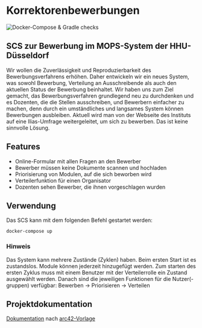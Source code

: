 # Korrektorenbewerbungen

![Docker-Compose & Gradle checks](https://github.com/hhu-propra2/abschlussprojekt-trappin-in-auas/workflows/Docker-Compose%20&%20Gradle%20checks/badge.svg)

## SCS zur Bewerbung im MOPS-System der HHU-Düsseldorf
Wir wollen die Zuverlässigkeit und Reproduzierbarkeit des Bewerbungsverfahrens erhöhen. Daher entwickeln wir ein neues System, was sowohl Bewerbung, Verteilung an Ausschreibende als auch den aktuellen Status der Bewerbung beinhaltet.
Wir haben uns zum Ziel gemacht, das Bewerbungsverfahren grundlegend neu zu durchdenken und es Dozenten, die die Stellen ausschreiben, und Bewerbern einfacher zu machen, denn durch ein umständliches und langsames System können Bewerbungen ausbleiben.
Aktuell wird man von der Webseite des Instituts auf eine Ilias-Umfrage weitergeleitet, um sich zu bewerben. Das ist keine sinnvolle Lösung.


## Features
- Online-Formular mit allen Fragen an den Bewerber
- Bewerber müssen keine Dokumente scannen und hochladen
- Priorisierung von Modulen, auf die sich beworben wird
- Verteilerfunktion für einen Organisator
- Dozenten sehen Bewerber, die ihnen vorgeschlagen wurden

## Verwendung
Das SCS kann mit dem folgenden Befehl gestartet werden:
```
docker-compose up
```

### Hinweis
Das System kann mehrere Zustände (Zyklen) haben. Beim ersten Start ist es zustandslos.
Module können jederzeit hinzugefügt werden. Zum starten des ersten Zyklus muss mit einem Benutzer mit der Verteilerrolle ein Zustand ausgewählt werden. Danach sind die jeweiligen Funktionen für die Nutzer(-gruppen) verfügbar: Bewerben -> Priorisieren -> Verteilen

## Projektdokumentation

[Dokumentation](/docs/documentation.md) nach [arc42-Vorlage](https://arc42.org/)
